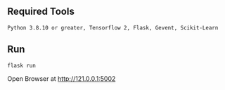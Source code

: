 



## Required Tools
```
Python 3.8.10 or greater, Tensorflow 2, Flask, Gevent, Scikit-Learn
```

## Run
```
flask run
```

Open Browser at http://121.0.0.1:5002


